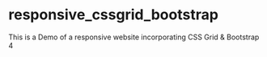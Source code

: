 # responsive_cssgrid_bootstrap
This is a Demo of a responsive website incorporating CSS Grid &amp; Bootstrap 4
